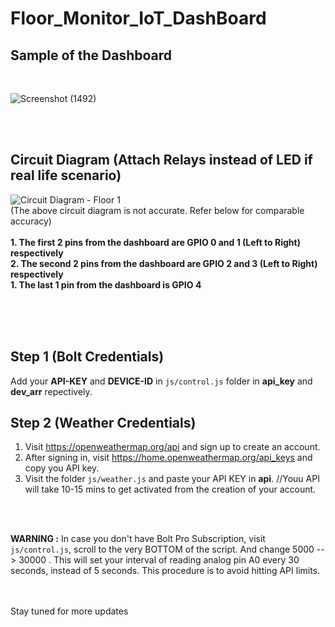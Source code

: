 # Floor_Monitor_IoT_DashBoard

## Sample of the Dashboard
<br>

![Screenshot (1492)](https://user-images.githubusercontent.com/52236719/126025755-5ab4dddf-6bf9-4270-a591-3f3125efaff1.png)

<br><br>

## Circuit Diagram (Attach Relays instead of LED if real life scenario)

![Circuit Diagram - Floor 1](https://user-images.githubusercontent.com/52236719/126025722-d34fcb3f-dda7-4a35-ad9a-c3f26d11574e.png)
<br>
(The above circuit diagram is not accurate. Refer below for comparable accuracy)
<br><br>
**1.  The first 2 pins from the dashboard are GPIO 0 and 1 (Left to Right) respectively** <br>
**2.  The second 2 pins from the dashboard are GPIO 2 and 3 (Left to Right) respectively** <br>
**1.  The last 1 pin from the dashboard is GPIO 4** <br>

<br><br><br>

## Step 1 (Bolt Credentials)

Add your **API-KEY** and **DEVICE-ID** in `js/control.js` folder in **api_key** and **dev_arr** repectively.

## Step 2 (Weather Credentials)

1. Visit https://openweathermap.org/api and sign up to create an account. 
2. After signing in, visit https://home.openweathermap.org/api_keys and copy you API key.
3. Visit the folder `js/weather.js` and paste your API KEY in **api**. //Youu API will take 10-15 mins to get activated from the creation of your account.

<br><br>

**WARNING :** In case you don't have Bolt Pro Subscription, visit `js/control.js`, scroll to the very BOTTOM of the script. And change 5000 --> 30000 . This will set your interval of reading analog pin A0 every 30 seconds, instead of 5 seconds. This procedure is to avoid hitting API limits.


<br><br>
Stay tuned for more updates
